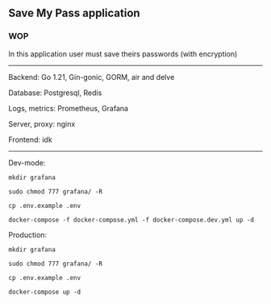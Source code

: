 ## Save My Pass application

### WOP

In this application user must save theirs passwords (with encryption)

****
Backend: Go 1.21, Gin-gonic, GORM, air and delve

Database: Postgresql, Redis

Logs, metrics: Prometheus, Grafana

Server, proxy: nginx

Frontend: idk
*****

Dev-mode:
```shell
mkdir grafana
```

```shell
sudo chmod 777 grafana/ -R
```

```shell
cp .env.example .env
```


```shell
docker-compose -f docker-compose.yml -f docker-compose.dev.yml up -d
```

Production:
```shell
mkdir grafana
```

```shell
sudo chmod 777 grafana/ -R
```

```shell
cp .env.example .env
```


```shell
docker-compose up -d
```
